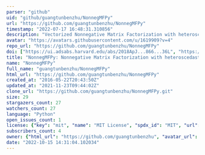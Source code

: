```yaml
---
parser: "github"
uid: "github/guangtunbenzhu/NonnegMFPy"
url: "https://github.com/guangtunbenzhu/NonnegMFPy"
timestamp: "2022-07-17 16:48:31.310856"
description: "Vectorized Nonnegative Matrix Factorization with heteroscedastic uncertainties and missing data"
avatar: "https://avatars.githubusercontent.com/u/1619909?v=4"
repo_url: "https://github.com/guangtunbenzhu/NonnegMFPy"
doi: ["https://ui.adsabs.harvard.edu/abs/2018ApJ...866...36L", "https://ui.adsabs.harvard.edu/abs/2016arXiv161206037Z", "https://ui.adsabs.harvard.edu/abs/2022ascl.soft06005Z/abstract"]
title: "NonnegMFPy: Nonnegative Matrix Factorization with heteroscedastic uncertainties and missing data"
name: "NonnegMFPy"
full_name: "guangtunbenzhu/NonnegMFPy"
html_url: "https://github.com/guangtunbenzhu/NonnegMFPy"
created_at: "2016-05-22T20:43:50Z"
updated_at: "2021-11-23T09:44:02Z"
clone_url: "https://github.com/guangtunbenzhu/NonnegMFPy.git"
size: 29
stargazers_count: 27
watchers_count: 27
language: "Python"
open_issues_count: 1
license: {"key": "mit", "name": "MIT License", "spdx_id": "MIT", "url": "https://api.github.com/licenses/mit", "node_id": "MDc6TGljZW5zZTEz"}
subscribers_count: 4
owner: {"html_url": "https://github.com/guangtunbenzhu", "avatar_url": "https://avatars.githubusercontent.com/u/1619909?v=4", "login": "guangtunbenzhu", "type": "User"}
date: "2022-10-15 14:31:04.102034"
---
```

